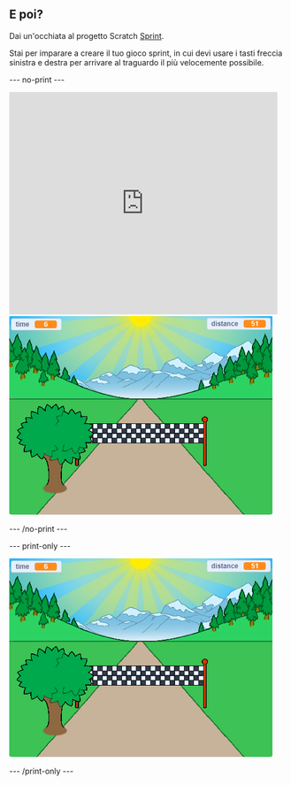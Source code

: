 ## E poi?

Dai un'occhiata al progetto Scratch [Sprint](https://projects.raspberrypi.org/en/projects/sprint).

Stai per imparare a creare il tuo gioco sprint, in cui devi usare i tasti freccia sinistra e destra per arrivare al traguardo il più velocemente possibile.

--- no-print ---

<div class="scratch-preview">
  <iframe allowtransparency="true" width="485" height="402" src="https://scratch.mit.edu/projects/embed/298930696/?autostart=false" frameborder="0" scrolling="no"></iframe>
  <img src="images/sprint-final.png">
</div>

--- /no-print ---

--- print-only ---

![progetto completo](images/sprint-final.png)

--- /print-only ---
